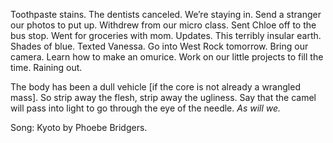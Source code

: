 Toothpaste stains. The dentists canceled. We’re staying in. Send a stranger our photos to put up. Withdrew from our micro class. Sent Chloe off to the bus stop. Went for groceries with mom. Updates. This terribly insular earth. Shades of blue. Texted Vanessa. Go into West Rock tomorrow. Bring our camera. Learn how to make an omurice. Work on our little projects to fill the time. Raining out. 

The body has been a dull vehicle \[if the core is not already a wrangled mass\]. So strip away the flesh, strip away the ugliness. Say that the camel will pass into light to go through the eye of the needle. *As will we.*

Song: Kyoto by Phoebe Bridgers.